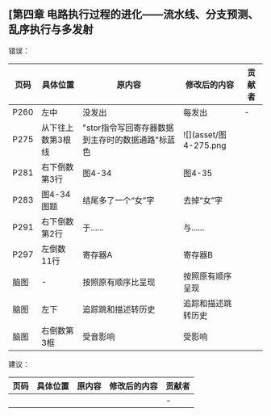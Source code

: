 ## [第四章 电路执行过程的进化——流水线、分支预测、乱序执行与多发射

错误：

| 页码 | 具体位置               | 原内容 | 修改后的内容 | 贡献者 |
| ---- | ---------------------- | ------ | ------------ | ------ |
| P260   | 左中 | 没发出 | 每发出 | -      |
|P275|从下往上数第3根线|"stor指令写回寄存器数据到主存时的数据通路"标蓝色| ![](asset/图4-275.png||
|P281|右下倒数第3行|图4-34|图4-35||
|P283|图4-34图题|结尾多了一个“女”字|去掉“女”字||
|P291|右下倒数第2行|于......|与......||
|P297|左倒数11行|寄存器A|寄存器B||
|脑图|-|按照原有顺序比呈现|按照原有顺序呈现||
|脑图|左下|追踪跳和描述转历史|追踪和描述跳转历史||
|脑图|右倒数第3框|受音影响|受影响||


建议：

| 页码 | 具体位置               | 原内容 | 修改后的内容 | 贡献者 |
| ---- | ---------------------- | ------ | ------------ | ------ |
|    |  |  |  | -      |
